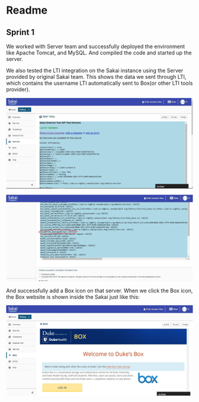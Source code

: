 # Readme

## Sprint 1

We worked with Server team and successfully deployed the environment like Apache Tomcat, and MySQL. And compiled the code and started up the server. 

We also tested the LTI integration on the Sakai instance using the Server provided by original Sakai team. This shows the data we sent through LTI, which contains the username LTI automatically sent to Box(or other LTI tools provider).

![Test_LTI](Test_LTI.jpg)

![Test_LTI_2](Test_LTI_2.jpg)

And successfully add a Box icon on that server. When we click the Box icon, the Box website is shown inside the Sakai just like this:

![Box_integration](Box_integration.jpg)